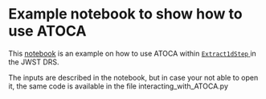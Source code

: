 # Example notebook to show how to use ATOCA
This [notebook](https://github.com/AntoineDarveau/atoca_demo/blob/master/Interacting_with_the_ATOCA.ipynb) is an example on how to use ATOCA within [`Extract1dStep` ](https://jwst-pipeline.readthedocs.io/en/latest/jwst/extract_1d/arguments.html) in the JWST DRS.

The inputs are described in the notebook, but in case your not able to open it, the same code is available in the file interacting_with_ATOCA.py
